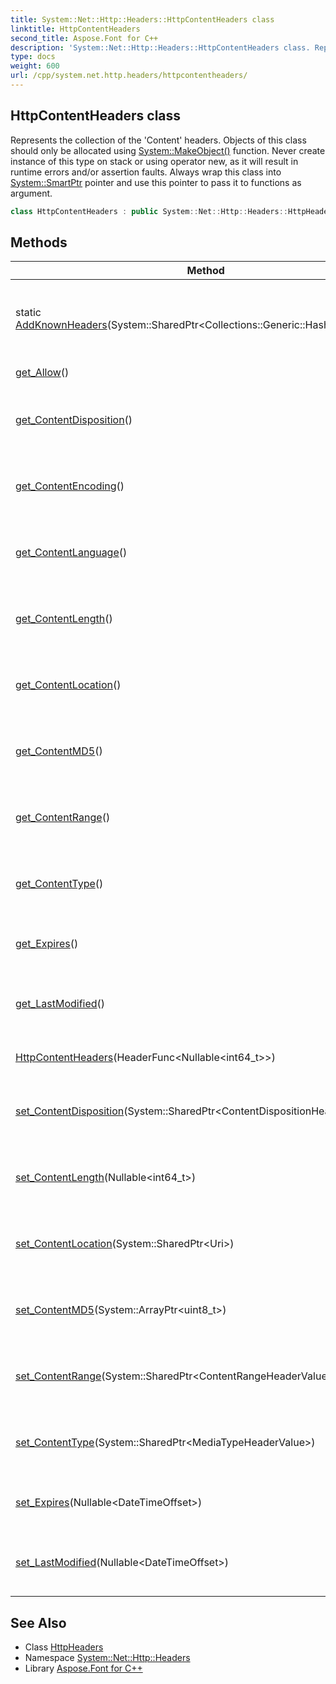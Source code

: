 ```yaml
---
title: System::Net::Http::Headers::HttpContentHeaders class
linktitle: HttpContentHeaders
second_title: Aspose.Font for C++
description: 'System::Net::Http::Headers::HttpContentHeaders class. Represents the collection of the ''Content'' headers. Objects of this class should only be allocated using System::MakeObject() function. Never create instance of this type on stack or using operator new, as it will result in runtime errors and/or assertion faults. Always wrap this class into System::SmartPtr pointer and use this pointer to pass it to functions as argument in C++.'
type: docs
weight: 600
url: /cpp/system.net.http.headers/httpcontentheaders/
---
```

## HttpContentHeaders class


Represents the collection of the 'Content' headers. Objects of this class should only be allocated using [System::MakeObject()](../../system/makeobject/) function. Never create instance of this type on stack or using operator new, as it will result in runtime errors and/or assertion faults. Always wrap this class into [System::SmartPtr](../../system/smartptr/) pointer and use this pointer to pass it to functions as argument.

```cpp
class HttpContentHeaders : public System::Net::Http::Headers::HttpHeaders
```

## Methods

| Method | Description |
| --- | --- |
| static [AddKnownHeaders](./addknownheaders/)(System::SharedPtr\<Collections::Generic::HashSet\<String\>\>) | Adds the known headers to the specified collection. |
| [get_Allow](./get_allow/)() | RTTI information. |
| [get_ContentDisposition](./get_contentdisposition/)() | Gets a value of the 'Content-Disposition' header. |
| [get_ContentEncoding](./get_contentencoding/)() | Gets a value of the 'Content-Encoding' header. |
| [get_ContentLanguage](./get_contentlanguage/)() | Gets a value of the 'Content-Language' header. |
| [get_ContentLength](./get_contentlength/)() | Gets a value of the 'Content-Length' header. |
| [get_ContentLocation](./get_contentlocation/)() | Gets a value of the 'Content-Location' header. |
| [get_ContentMD5](./get_contentmd5/)() | Gets a value of the 'Content-MD5' header. |
| [get_ContentRange](./get_contentrange/)() | Gets a value of the 'Content-Range' header. |
| [get_ContentType](./get_contenttype/)() | Gets a value of the 'Content-Type' header. |
| [get_Expires](./get_expires/)() | Gets a value of the 'Expires' header. |
| [get_LastModified](./get_lastmodified/)() | Gets a value of the 'Last-Modified' header. |
| [HttpContentHeaders](./httpcontentheaders/)(HeaderFunc\<Nullable\<int64_t\>\>) | Constructs a new instance. |
| [set_ContentDisposition](./set_contentdisposition/)(System::SharedPtr\<ContentDispositionHeaderValue\>) | Sets a value of the 'Content-Disposition' header. |
| [set_ContentLength](./set_contentlength/)(Nullable\<int64_t\>) | Sets a value of the 'Content-Length' header. |
| [set_ContentLocation](./set_contentlocation/)(System::SharedPtr\<Uri\>) | Sets a value of the 'Content-Location' header. |
| [set_ContentMD5](./set_contentmd5/)(System::ArrayPtr\<uint8_t\>) | Sets a value of the 'Content-MD5' header. |
| [set_ContentRange](./set_contentrange/)(System::SharedPtr\<ContentRangeHeaderValue\>) | Sets a value of the 'Content-Range' header. |
| [set_ContentType](./set_contenttype/)(System::SharedPtr\<MediaTypeHeaderValue\>) | Sets a value of the 'Content-Type' header. |
| [set_Expires](./set_expires/)(Nullable\<DateTimeOffset\>) | Sets a value of the 'Expires' header. |
| [set_LastModified](./set_lastmodified/)(Nullable\<DateTimeOffset\>) | Sets a value of the 'Last-Modified' header. |
## See Also

* Class [HttpHeaders](../httpheaders/)
* Namespace [System::Net::Http::Headers](../)
* Library [Aspose.Font for C++](../../)
